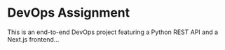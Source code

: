 # DevOps Assignment

This is an end-to-end DevOps project featuring a Python REST API and a Next.js frontend...